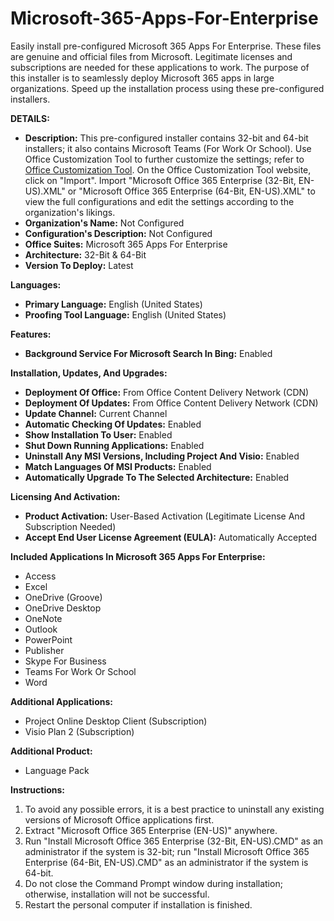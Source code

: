 # Microsoft-365-Apps-For-Enterprise
Easily install pre-configured Microsoft 365 Apps For Enterprise. These files are genuine and official files from Microsoft. Legitimate licenses and subscriptions are needed for these applications to work. The purpose of this installer is to seamlessly deploy Microsoft 365 apps in large organizations. Speed up the installation process using these pre-configured installers.

**DETAILS:**
- **Description:** This pre-configured installer contains 32-bit and 64-bit installers; it also contains Microsoft Teams (For Work Or School). Use Office Customization Tool to further customize the settings; refer to [Office Customization Tool](https://config.office.com/deploymentsettings). On the Office Customization Tool website, click on "Import". Import "Microsoft Office 365 Enterprise (32-Bit, EN-US).XML" or "Microsoft Office 365 Enterprise (64-Bit, EN-US).XML" to view the full configurations and edit the settings according to the organization's likings.
- **Organization's Name:** Not Configured
- **Configuration's Description:** Not Configured
- **Office Suites:** Microsoft 365 Apps For Enterprise
- **Architecture:** 32-Bit & 64-Bit
- **Version To Deploy:** Latest

**Languages:**
- **Primary Language:** English (United States)
- **Proofing Tool Language:** English (United States)

**Features:**
- **Background Service For Microsoft Search In Bing:** Enabled

**Installation, Updates, And Upgrades:**
- **Deployment Of Office:** From Office Content Delivery Network (CDN)
- **Deployment Of Updates:** From Office Content Delivery Network (CDN)
- **Update Channel:** Current Channel
- **Automatic Checking Of Updates:** Enabled
- **Show Installation To User:** Enabled
- **Shut Down Running Applications:** Enabled
- **Uninstall Any MSI Versions, Including Project And Visio:** Enabled
- **Match Languages Of MSI Products:** Enabled
- **Automatically Upgrade To The Selected Architecture:** Enabled

**Licensing And Activation:**
- **Product Activation:** User-Based Activation (Legitimate License And Subscription Needed)
- **Accept End User License Agreement (EULA):** Automatically Accepted

**Included Applications In Microsoft 365 Apps For Enterprise:**
- Access
- Excel
- OneDrive (Groove)
- OneDrive Desktop
- OneNote
- Outlook
- PowerPoint
- Publisher
- Skype For Business
- Teams For Work Or School
- Word

**Additional Applications:**
- Project Online Desktop Client (Subscription)
- Visio Plan 2 (Subscription)

**Additional Product:**
- Language Pack

**Instructions:**
1. To avoid any possible errors, it is a best practice to uninstall any existing versions of Microsoft Office applications first.
2. Extract "Microsoft Office 365 Enterprise (EN-US)" anywhere.
3. Run "Install Microsoft Office 365 Enterprise (32-Bit, EN-US).CMD" as an administrator if the system is 32-bit; run "Install Microsoft Office 365 Enterprise (64-Bit, EN-US).CMD" as an administrator if the system is 64-bit.
4. Do not close the Command Prompt window during installation; otherwise, installation will not be successful.
5. Restart the personal computer if installation is finished.
